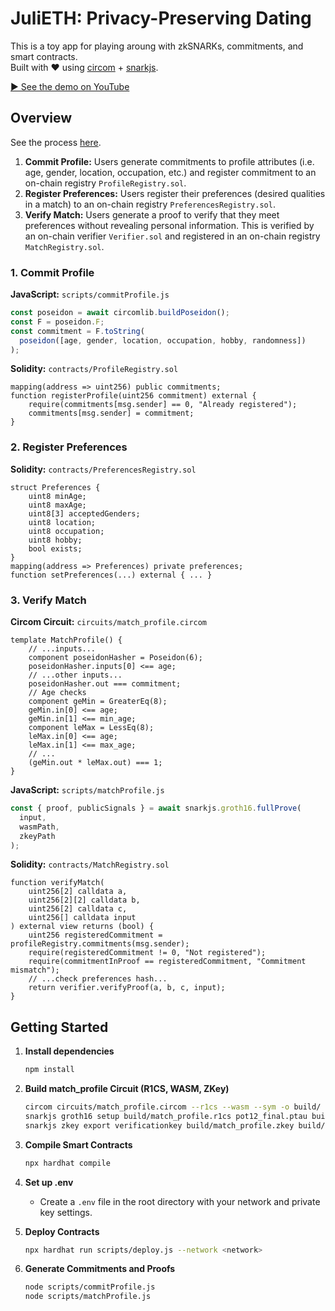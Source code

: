 # JuliETH: Privacy-Preserving Dating

This is a toy app for playing aroung with zkSNARKs, commitments, and smart contracts.  
Built with ❤️ using [circom](https://github.com/iden3/circom) + [snarkjs](https://github.com/iden3/snarkjs).  

[▶️ See the demo on YouTube](https://youtu.be/0AZao5kEs-o)

## Overview

See the process [here](./JuliEth%20Show%20+%20Tell.pdf).

1. **Commit Profile:** Users generate commitments to profile attributes (i.e. age, gender, location, occupation, etc.) and register commitment to an on-chain registry `ProfileRegistry.sol`.
2. **Register Preferences:** Users register their preferences (desired qualities in a match) to an on-chain registry `PreferencesRegistry.sol`.
3. **Verify Match:** Users generate a proof to verify that they meet preferences without revealing personal information. This is verified by an on-chain verifier `Verifier.sol` and registered in an on-chain registry `MatchRegistry.sol`.

### 1. Commit Profile
 **JavaScript:** `scripts/commitProfile.js`
  ```js
  const poseidon = await circomlib.buildPoseidon();
  const F = poseidon.F;
  const commitment = F.toString(
    poseidon([age, gender, location, occupation, hobby, randomness])
  );
  ```
 **Solidity:** `contracts/ProfileRegistry.sol`
  ```solidity
  mapping(address => uint256) public commitments;
  function registerProfile(uint256 commitment) external {
      require(commitments[msg.sender] == 0, "Already registered");
      commitments[msg.sender] = commitment;
  }
  ```

### 2. Register Preferences
 **Solidity:** `contracts/PreferencesRegistry.sol`
  ```solidity
  struct Preferences {
      uint8 minAge;
      uint8 maxAge;
      uint8[3] acceptedGenders;
      uint8 location;
      uint8 occupation;
      uint8 hobby;
      bool exists;
  }
  mapping(address => Preferences) private preferences;
  function setPreferences(...) external { ... }
  ```

### 3. Verify Match
 **Circom Circuit:** `circuits/match_profile.circom`
  ```circom
  template MatchProfile() {
      // ...inputs...
      component poseidonHasher = Poseidon(6);
      poseidonHasher.inputs[0] <== age;
      // ...other inputs...
      poseidonHasher.out === commitment;
      // Age checks
      component geMin = GreaterEq(8);
      geMin.in[0] <== age;
      geMin.in[1] <== min_age;
      component leMax = LessEq(8);
      leMax.in[0] <== age;
      leMax.in[1] <== max_age;
      // ...
      (geMin.out * leMax.out) === 1;
  }
  ```
**JavaScript:** `scripts/matchProfile.js`
  ```js
  const { proof, publicSignals } = await snarkjs.groth16.fullProve(
    input,
    wasmPath,
    zkeyPath
  );
  ```
**Solidity:** `contracts/MatchRegistry.sol`
  ```solidity
  function verifyMatch(
      uint256[2] calldata a,
      uint256[2][2] calldata b,
      uint256[2] calldata c,
      uint256[] calldata input
  ) external view returns (bool) {
      uint256 registeredCommitment = profileRegistry.commitments(msg.sender);
      require(registeredCommitment != 0, "Not registered");
      require(commitmentInProof == registeredCommitment, "Commitment mismatch");
      // ...check preferences hash...
      return verifier.verifyProof(a, b, c, input);
  }
  ```

## Getting Started

1. **Install dependencies**
   ```bash
   npm install
   ```

2. **Build match_profile Circuit (R1CS, WASM, ZKey)**
   ```bash
   circom circuits/match_profile.circom --r1cs --wasm --sym -o build/
   snarkjs groth16 setup build/match_profile.r1cs pot12_final.ptau build/match_profile.zkey
   snarkjs zkey export verificationkey build/match_profile.zkey build/match_profile.vkey.json
   ```

3. **Compile Smart Contracts**
   ```bash
   npx hardhat compile
   ```

4. **Set up .env**
   - Create a `.env` file in the root directory with your network and private key settings.

5. **Deploy Contracts**
   ```bash
   npx hardhat run scripts/deploy.js --network <network>
   ```

6. **Generate Commitments and Proofs**
   ```bash
   node scripts/commitProfile.js
   node scripts/matchProfile.js
   ```